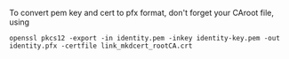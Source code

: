 To convert pem key and cert to pfx format, don't forget your CAroot file, using
```
openssl pkcs12 -export -in identity.pem -inkey identity-key.pem -out identity.pfx -certfile link_mkdcert_rootCA.crt
```

